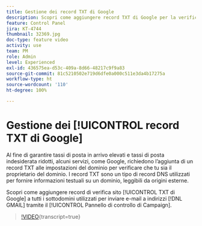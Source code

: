 ```yaml
---
title: Gestione dei record TXT di Google
description: Scopri come aggiungere record TXT di Google per la verifica del sito ai sottodomini utilizzati per inviare e-mail a indirizzi GMAIL tramite il Pannello di controllo Campaign.
feature: Control Panel
jira: KT-4744
thumbnail: 32369.jpg
doc-type: feature video
activity: use
team: PM
role: Admin
level: Experienced
exl-id: 436575ea-d53c-409a-8d66-48217c9f9a83
source-git-commit: 81c5210502e719d6dfe0a000c511e3da4b17275a
workflow-type: ht
source-wordcount: '110'
ht-degree: 100%

---
```


# Gestione dei [!UICONTROL record TXT di Google]

Al fine di garantire tassi di posta in arrivo elevati e tassi di posta indesiderata ridotti, alcuni servizi, come Google, richiedono l’aggiunta di un record TXT alle impostazioni del dominio per verificare che tu sia il proprietario del dominio. I record TXT sono un tipo di record DNS utilizzati per fornire informazioni testuali su un dominio, leggibili da origini esterne.

Scopri come aggiungere record di verifica sito [!UICONTROL TXT di Google] a tutti i sottodomini utilizzati per inviare e-mail a indirizzi [!DNL GMAIL] tramite il [!UICONTROL Pannello di controllo di Campaign].

>[!VIDEO](https://video.tv.adobe.com/v/32369?learn=on){transcript=true}
